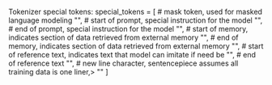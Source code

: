 
Tokenizer special tokens:
special_tokens = [
    # mask token, used for masked language modeling
    "<mask>",
    # start of prompt, special instruction for the model
    "<sop>",
    # end of prompt, special instruction for the model
    "<eop>",
    # start of memory, indicates section of data retrieved from external memory
    "<som>",
    # end of memory, indicates section of data retrieved from external memory
    "<eom>",
    # start of reference text, indicates text that model can imitate if need be
    "<sor>",
    # end of reference text
    "<eor>",
    # new line character, sentencepiece assumes all training data is one liner,>
    "<nel>"
]
